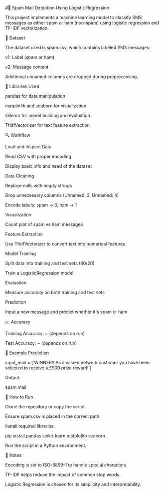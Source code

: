 #📧 Spam Mail Detection Using Logistic Regression

This project implements a machine learning model to classify SMS messages as either spam or ham (non-spam) using logistic regression and TF-IDF vectorization.

📂 Dataset

The dataset used is spam.csv, which contains labeled SMS messages:

v1: Label (spam or ham)

v2: Message content

Additional unnamed columns are dropped during preprocessing.

🧪 Libraries Used

pandas for data manipulation

matplotlib and seaborn for visualization

sklearn for model building and evaluation

TfidfVectorizer for text feature extraction

🔍 Workflow

Load and Inspect Data

Read CSV with proper encoding

Display basic info and head of the dataset

Data Cleaning

Replace nulls with empty strings

Drop unnecessary columns (Unnamed: 3, Unnamed: 4)

Encode labels: spam → 0, ham → 1

Visualization

Count plot of spam vs ham messages

Feature Extraction

Use TfidfVectorizer to convert text into numerical features

Model Training

Split data into training and test sets (80/20)

Train a LogisticRegression model

Evaluation

Measure accuracy on both training and test sets

Prediction

Input a new message and predict whether it's spam or ham

📈 Accuracy

Training Accuracy: ~ (depends on run)

Test Accuracy: ~ (depends on run)

🧪 Example Prediction

input_mail = ['WINNER!! As a valued network customer you have been selected to receive a £900 prize reward!']

Output:

spam mail

🚀 How to Run

Clone the repository or copy the script.

Ensure spam.csv is placed in the correct path.

Install required libraries:

pip install pandas scikit-learn matplotlib seaborn

Run the script in a Python environment.

📌 Notes

Encoding is set to ISO-8859-1 to handle special characters.

TF-IDF helps reduce the impact of common stop words.

Logistic Regression is chosen for its simplicity and interpretability.
